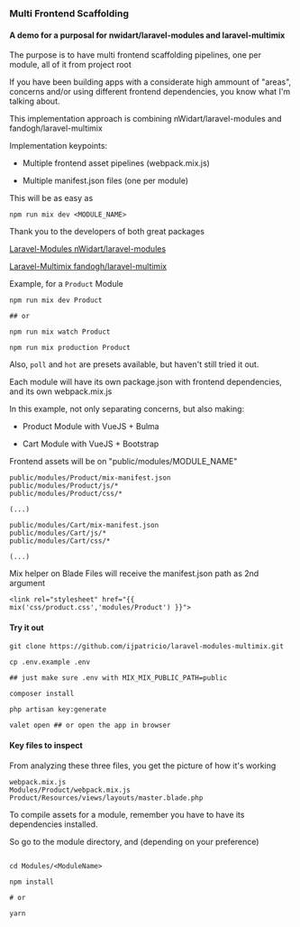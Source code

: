 ### Multi Frontend Scaffolding

#### A demo for a purposal for nwidart/laravel-modules and laravel-multimix

The purpose is to have multi frontend scaffolding pipelines, one per module, all of it from project root

If you have been building apps with a considerate high ammount of "areas", concerns and/or using different frontend dependencies, you know what I'm talking about.

This implementation approach is combining nWidart/laravel-modules and  fandogh/laravel-multimix

Implementation keypoints:

- Multiple frontend asset pipelines (webpack.mix.js)

- Multiple manifest.json files (one per module)

This will be as easy as

```
npm run mix dev <MODULE_NAME> 
```

Thank you to the developers of both great packages

[Laravel-Modules nWidart/laravel-modules](https://github.com/nWidart/laravel-modules)

[Laravel-Multimix fandogh/laravel-multimix](https://github.com/fandogh/laravel-multimix)

Example, for a `Product` Module
```
npm run mix dev Product

## or

npm run mix watch Product

npm run mix production Product
```

Also, `poll` and `hot` are presets available, but haven't still tried it out. 

Each module will have its own package.json with frontend dependencies, and its own webpack.mix.js

In this example, not only separating concerns, but also making:

- Product Module with VueJS + Bulma

- Cart Module with VueJS + Bootstrap

Frontend assets will be on "public/modules/MODULE_NAME"

```
public/modules/Product/mix-manifest.json
public/modules/Product/js/*
public/modules/Product/css/*

(...)

public/modules/Cart/mix-manifest.json
public/modules/Cart/js/*
public/modules/Cart/css/*

(...)
```

Mix helper on Blade Files will receive the manifest.json path as 2nd argument

```
<link rel="stylesheet" href="{{ mix('css/product.css','modules/Product') }}">
```



#### Try it out
``` 
git clone https://github.com/ijpatricio/laravel-modules-multimix.git

cp .env.example .env

## just make sure .env with MIX_MIX_PUBLIC_PATH=public

composer install

php artisan key:generate

valet open ## or open the app in browser
```

#### Key files to inspect

From analyzing these three files, you get the picture of how it's working

```
webpack.mix.js
Modules/Product/webpack.mix.js
Product/Resources/views/layouts/master.blade.php
```



To compile assets for a module, remember you have to have its dependencies installed.

So go to the module directory, and (depending on your preference)

``` 

cd Modules/<ModuleName>

npm install

# or

yarn
```
